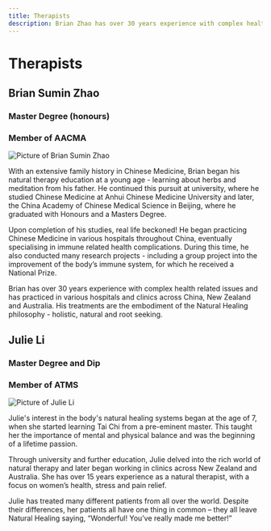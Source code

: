 ```yaml
---
title: Therapists
description: Brian Zhao has over 30 years experience with complex health related issues and has practiced in various hospitals and clinics across China, New Zealand and Australia. Julie Li has over 15 years experience as a natural therapist, with a focus on women’s health, stress and pain relief.
---
```


# Therapists

## Brian Sumin Zhao

### Master Degree (honours)

### Member of AACMA

<img alt="Picture of Brian Sumin Zhao" src="/therapists/Dad-5-BEST-square.jpg" title="Picture of Brian Sumin Zhao" className="therapist-picture therapist-picture--left" />

With an extensive family history in Chinese Medicine, Brian began his natural therapy education at a young age - learning about herbs and meditation from his father. He continued this pursuit at university, where he studied Chinese Medicine at Anhui Chinese Medicine University and later, the China Academy of Chinese Medical Science in Beijing, where he graduated with Honours and a Masters Degree.

Upon completion of his studies, real life beckoned! He began practicing Chinese Medicine in various hospitals throughout China, eventually specialising in immune related health complications. During this time, he also conducted many research projects - including a group project into the improvement of the body’s immune system, for which he received a National Prize.

Brian has over 30 years experience with complex health related issues and has practiced in various hospitals and clinics across China, New Zealand and Australia. His treatments are the embodiment of the Natural Healing philosophy - holistic, natural and root seeking.

## Julie Li

### Master Degree and Dip

### Member of ATMS

<img alt="Picture of Julie Li" src="/therapists/Mum-BEST-square.jpg" title="Picture of Julie Li" className="therapist-picture therapist-picture--right" />

Julie's interest in the body's natural healing systems began at the age of 7, when she started learning Tai Chi from a pre-eminent master. This taught her the importance of mental and physical balance and was the beginning of a lifetime passion.

Through university and further education, Julie delved into the rich world of natural therapy and later began working in clinics across New Zealand and Australia. She has over 15 years experience as a natural therapist, with a focus on women’s health, stress and pain relief.

Julie has treated many different patients from all over the world. Despite their differences, her patients all have one thing in common – they all leave Natural Healing saying, “Wonderful! You’ve really made me better!”
